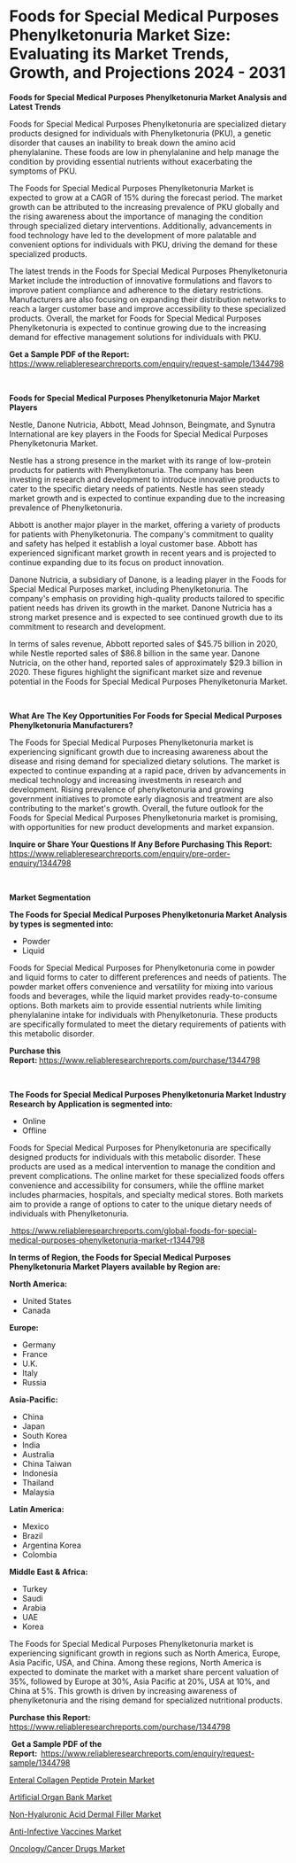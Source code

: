 <p><h1>Foods for Special Medical Purposes Phenylketonuria Market Size: Evaluating its Market Trends, Growth, and Projections 2024 - 2031</h1></p><p><strong>Foods for Special Medical Purposes Phenylketonuria Market Analysis and Latest Trends</strong></p>
<p><p>Foods for Special Medical Purposes Phenylketonuria are specialized dietary products designed for individuals with Phenylketonuria (PKU), a genetic disorder that causes an inability to break down the amino acid phenylalanine. These foods are low in phenylalanine and help manage the condition by providing essential nutrients without exacerbating the symptoms of PKU.</p><p>The Foods for Special Medical Purposes Phenylketonuria Market is expected to grow at a CAGR of 15% during the forecast period. The market growth can be attributed to the increasing prevalence of PKU globally and the rising awareness about the importance of managing the condition through specialized dietary interventions. Additionally, advancements in food technology have led to the development of more palatable and convenient options for individuals with PKU, driving the demand for these specialized products.</p><p>The latest trends in the Foods for Special Medical Purposes Phenylketonuria Market include the introduction of innovative formulations and flavors to improve patient compliance and adherence to the dietary restrictions. Manufacturers are also focusing on expanding their distribution networks to reach a larger customer base and improve accessibility to these specialized products. Overall, the market for Foods for Special Medical Purposes Phenylketonuria is expected to continue growing due to the increasing demand for effective management solutions for individuals with PKU.</p></p>
<p><strong>Get a Sample PDF of the Report:&nbsp;</strong> <a href="https://www.reliableresearchreports.com/enquiry/request-sample/1344798">https://www.reliableresearchreports.com/enquiry/request-sample/1344798</a></p>
<p>&nbsp;</p>
<p><strong>Foods for Special Medical Purposes Phenylketonuria Major Market Players</strong></p>
<p><p>Nestle, Danone Nutricia, Abbott, Mead Johnson, Beingmate, and Synutra International are key players in the Foods for Special Medical Purposes Phenylketonuria Market. </p><p>Nestle has a strong presence in the market with its range of low-protein products for patients with Phenylketonuria. The company has been investing in research and development to introduce innovative products to cater to the specific dietary needs of patients. Nestle has seen steady market growth and is expected to continue expanding due to the increasing prevalence of Phenylketonuria.</p><p>Abbott is another major player in the market, offering a variety of products for patients with Phenylketonuria. The company's commitment to quality and safety has helped it establish a loyal customer base. Abbott has experienced significant market growth in recent years and is projected to continue expanding due to its focus on product innovation.</p><p>Danone Nutricia, a subsidiary of Danone, is a leading player in the Foods for Special Medical Purposes market, including Phenylketonuria. The company's emphasis on providing high-quality products tailored to specific patient needs has driven its growth in the market. Danone Nutricia has a strong market presence and is expected to see continued growth due to its commitment to research and development.</p><p>In terms of sales revenue, Abbott reported sales of $45.75 billion in 2020, while Nestle reported sales of $86.8 billion in the same year. Danone Nutricia, on the other hand, reported sales of approximately $29.3 billion in 2020. These figures highlight the significant market size and revenue potential in the Foods for Special Medical Purposes Phenylketonuria Market.</p></p>
<p>&nbsp;</p>
<p><strong>What Are The Key Opportunities For Foods for Special Medical Purposes Phenylketonuria Manufacturers?</strong></p>
<p><p>The Foods for Special Medical Purposes Phenylketonuria market is experiencing significant growth due to increasing awareness about the disease and rising demand for specialized dietary solutions. The market is expected to continue expanding at a rapid pace, driven by advancements in medical technology and increasing investments in research and development. Rising prevalence of phenylketonuria and growing government initiatives to promote early diagnosis and treatment are also contributing to the market's growth. Overall, the future outlook for the Foods for Special Medical Purposes Phenylketonuria market is promising, with opportunities for new product developments and market expansion.</p></p>
<p><strong>Inquire or Share Your Questions If Any Before Purchasing This Report:</strong> <a href="https://www.reliableresearchreports.com/enquiry/pre-order-enquiry/1344798">https://www.reliableresearchreports.com/enquiry/pre-order-enquiry/1344798</a></p>
<p>&nbsp;</p>
<p><strong>Market Segmentation</strong></p>
<p><strong>The Foods for Special Medical Purposes Phenylketonuria Market Analysis by types is segmented into:</strong></p>
<p><ul><li>Powder</li><li>Liquid</li></ul></p>
<p><p>Foods for Special Medical Purposes for Phenylketonuria come in powder and liquid forms to cater to different preferences and needs of patients. The powder market offers convenience and versatility for mixing into various foods and beverages, while the liquid market provides ready-to-consume options. Both markets aim to provide essential nutrients while limiting phenylalanine intake for individuals with Phenylketonuria. These products are specifically formulated to meet the dietary requirements of patients with this metabolic disorder.</p></p>
<p><strong>Purchase this Report:&nbsp;</strong><a href="https://www.reliableresearchreports.com/purchase/1344798">https://www.reliableresearchreports.com/purchase/1344798</a></p>
<p>&nbsp;</p>
<p><strong>The Foods for Special Medical Purposes Phenylketonuria Market Industry Research by Application is segmented into:</strong></p>
<p><ul><li>Online</li><li>Offline</li></ul></p>
<p><p>Foods for Special Medical Purposes for Phenylketonuria are specifically designed products for individuals with this metabolic disorder. These products are used as a medical intervention to manage the condition and prevent complications. The online market for these specialized foods offers convenience and accessibility for consumers, while the offline market includes pharmacies, hospitals, and specialty medical stores. Both markets aim to provide a range of options to cater to the unique dietary needs of individuals with Phenylketonuria.</p></p>
<p><a href="https://www.reliableresearchreports.com/global-foods-for-special-medical-purposes-phenylketonuria-market-r1344798">&nbsp;https://www.reliableresearchreports.com/global-foods-for-special-medical-purposes-phenylketonuria-market-r1344798</a></p>
<p><strong>In terms of Region, the Foods for Special Medical Purposes Phenylketonuria Market Players available by Region are:</strong></p>
<p>
    <p> <strong> North America: </strong>
        <ul>
            <li>United States</li>
            <li>Canada</li>
        </ul>
        </p> 
    <p> <strong> Europe: </strong>
        <ul>
            <li>Germany</li>
            <li>France</li>
            <li>U.K.</li>
            <li>Italy</li>
            <li>Russia</li>
        </ul>
        </p> 
    <p> <strong> Asia-Pacific: </strong>
        <ul>
            <li>China</li>
            <li>Japan</li>
            <li>South Korea</li>
            <li>India</li>
            <li>Australia</li>
            <li>China Taiwan</li>
            <li>Indonesia</li>
            <li>Thailand</li>
            <li>Malaysia</li>
        </ul>
        </p> 
    <p> <strong> Latin America: </strong>
        <ul>
            <li>Mexico</li>
            <li>Brazil</li>
            <li>Argentina Korea</li>
            <li>Colombia</li>
        </ul>
        </p> 
    <p> <strong> Middle East & Africa: </strong>
        <ul>
            <li>Turkey</li>
            <li>Saudi</li>
            <li>Arabia</li>
            <li>UAE</li>
            <li>Korea</li>
        </ul>
    </p>
    </p>
<p><p>The Foods for Special Medical Purposes Phenylketonuria market is experiencing significant growth in regions such as North America, Europe, Asia Pacific, USA, and China. Among these regions, North America is expected to dominate the market with a market share percent valuation of 35%, followed by Europe at 30%, Asia Pacific at 20%, USA at 10%, and China at 5%. This growth is driven by increasing awareness of phenylketonuria and the rising demand for specialized nutritional products.</p></p>
<p><strong>Purchase this Report: </strong><a href="https://www.reliableresearchreports.com/purchase/1344798">https://www.reliableresearchreports.com/purchase/1344798</a></p>
<p>&nbsp;<strong>Get a Sample PDF of the Report:&nbsp;&nbsp;</strong><a href="https://www.reliableresearchreports.com/enquiry/request-sample/1344798">https://www.reliableresearchreports.com/enquiry/request-sample/1344798</a></p>
<p><strong></strong></p>
<p><p><a href="https://github.com/globismark/Market-Research-Report-List-5/blob/main/enteral-collagen-peptide-protein-market.md">Enteral Collagen Peptide Protein Market</a></p><p><a href="https://github.com/NorbertYates/Market-Research-Report-List-6/blob/main/artificial-organ-bank-market.md">Artificial Organ Bank Market</a></p><p><a href="https://github.com/susanjprice2023/Market-Research-Report-List-2/blob/main/non-hyaluronic-acid-dermal-filler-market.md">Non-Hyaluronic Acid Dermal Filler Market</a></p><p><a href="https://github.com/mdinislamsheik/Market-Research-Report-List-1/blob/main/anti-infective-vaccines-market.md">Anti-Infective Vaccines Market</a></p><p><a href="https://github.com/prosalinda88/Market-Research-Report-List-6/blob/main/oncologycancer-drugs-market.md">Oncology/Cancer Drugs Market</a></p></p>